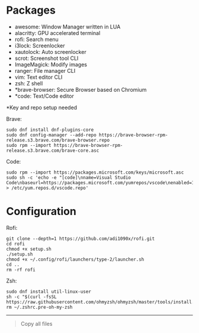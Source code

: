 # Packages

- awesome: Window Manager written in LUA
- alacritty: GPU accelerated terminal
- rofi: Search menu
- i3lock: Screenlocker
- xautolock: Auto screenlocker
- scrot: Screenshot tool CLI
- ImageMagick: Modify images
- ranger: File manager CLI
- vim: Text editor CLI
- zsh: Z shell
- \*brave-browser: Secure Browser based on Chromium
- \*code: Text/Code editor

\*Key and repo setup needed

Brave:

```
sudo dnf install dnf-plugins-core
sudo dnf config-manager --add-repo https://brave-browser-rpm-release.s3.brave.com/brave-browser.repo
sudo rpm --import https://brave-browser-rpm-release.s3.brave.com/brave-core.asc
```

Code:

```
sudo rpm --import https://packages.microsoft.com/keys/microsoft.asc
sudo sh -c 'echo -e "[code]\nname=Visual Studio Code\nbaseurl=https://packages.microsoft.com/yumrepos/vscode\nenabled=1\ngpgcheck=1\ngpgkey=https://packages.microsoft.com/keys/microsoft.asc" > /etc/yum.repos.d/vscode.repo'
```

# Configuration

Rofi:

```
git clone --depth=1 https://github.com/adi1090x/rofi.git
cd rofi
chmod +x setup.sh
./setup.sh
chmod +x ~/.config/rofi/launchers/type-2/launcher.sh
cd ..
rm -rf rofi
```

Zsh:

```
sudo dnf install util-linux-user
sh -c "$(curl -fsSL https://raw.githubusercontent.com/ohmyzsh/ohmyzsh/master/tools/install.sh)"
rm ~/.zshrc.pre-oh-my-zsh
```

---

> Copy all files
